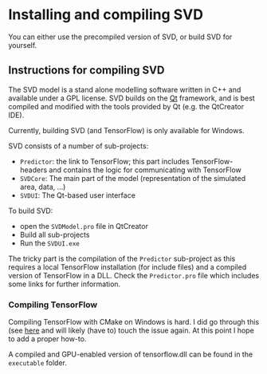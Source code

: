 # Installing and compiling SVD

You can either use the precompiled version of SVD, or build SVD for yourself. 

## Instructions for compiling SVD 

The SVD model is a stand alone modelling software written in C++ and available under a 
GPL license. SVD builds on the [Qt](https://qt.io) framework, and is best compiled
and modified with the tools provided by Qt (e.g. the QtCreator IDE).

Currently, building SVD (and TensorFlow) is only available for Windows.

SVD consists of a number of sub-projects:

* `Predictor`: the link to TensorFlow; this part includes TensorFlow-headers and contains
 the logic for communicating with TensorFlow
* `SVDCore`: The main part of the model (representation of the simulated area, data, ...)
* `SVDUI`: The Qt-based user interface

To build SVD:
 
* open the `SVDModel.pro` file in QtCreator
* Build all sub-projects
* Run the `SVDUI.exe` 

The tricky part is the compilation of the `Predictor` sub-project as this requires a local
TensorFlow installation (for include files) and a compiled version of TensorFlow in a DLL. 
Check the `Predictor.pro` file which includes some links for further information.

### Compiling TensorFlow

Compiling TensorFlow with CMake on Windows is hard. I did go through this (see [here](https://github.com/tensorflow/tensorflow/issues/15254)
and will likely (have to) touch the issue again. At this point I hope to add a proper how-to.

A compiled and GPU-enabled version of tensorflow.dll can be found in the `executable` folder.

